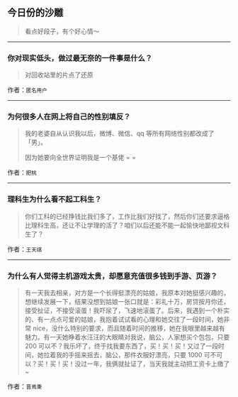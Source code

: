 ## 今日份的沙雕

> 看点好段子，有个好心情～


 
---

### 你对现实低头，做过最无奈的一件事是什么？

> 对回收站里的片点了还原


作者：`匿名用户`

---

### 为何很多人在网上将自己的性别填反？

> 我的老婆自从认识我以后，微博、微信、qq 等所有网络性别都改成了「男」。
> 
> 因为她要向全世界证明我是一个基佬 = =


作者：`肥桃`

---

### 理科生为什么看不起工科生？

> 你们工科的已经挣钱比我们多了，工作比我们好找了，然后你们还要求逼格比理科生高，还让不让学理的活了？咱们以后还能不能一起愉快地鄙视文科生了？


作者：`王天祺`

---

### 为什么有人觉得主机游戏太贵，却愿意充值很多钱到手游、页游？

> 有一天我去相亲，对方是一个长得挺漂亮的姑娘，我原本对她挺感兴趣的，想继续发展一下，结果没想到姑娘一张口就是：彩礼十万，房贷按月你还，接受扯证，不接受滚蛋！我吓尿了，飞速地滚蛋了。后来，我遇到一个朴实的、有一点点可爱的姑娘，我抱着试试看的心理和她交往了一段时间，她非常 nice，没什么特别的要求，而且随着时间的推移，她在我眼里越来越有魅力。有一天她睁着水汪汪的大眼睛对我说，脑公，人家想买个包包，只要 200 可以不？我乐坏了，终于找我要东西了，买！买！买！又过了一段时间，她拉着我的手摇来摇去，脑公，那件衣服好漂亮，只要 1000 可不可以？买！买！买！没过一年，我俩就扯证了，当天我就主动把工资卡上缴了~


作者：`晋焉秉`